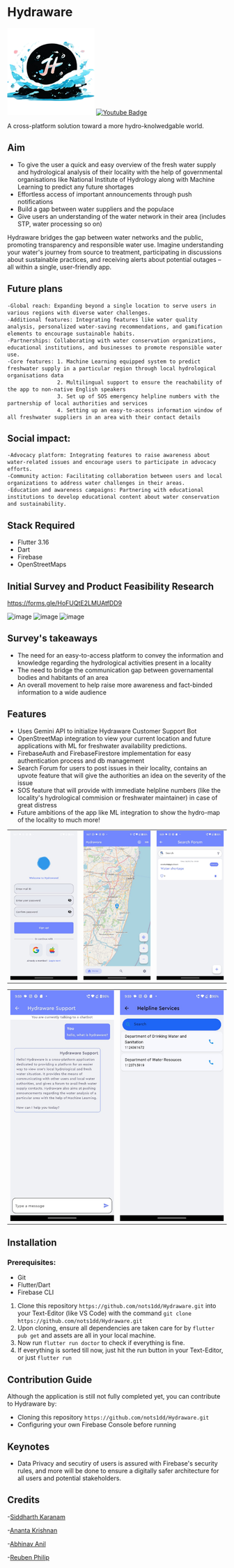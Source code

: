 # Hydraware

<img src="assets/images/icon_alt.png" alt="Logo" width="200" height="200">


<a href="https://www.youtube.com/watch?v=bOwJnVndX2Y">
    <img src="https://img.shields.io/badge/Youtube-red?style=for-the-badge&logo=Youtube&logoColor=white" alt="Youtube Badge"/>
  </a>

A cross-platform solution toward a more hydro-knolwedgable world.

## Aim
- To give the user a quick and easy overview of the fresh water supply and hydrological analysis of their locality with the help of governmental organisations like National Institute of Hydrology along with Machine Learning to predict any future shortages
- Effortless access of important announcements through push notifications
- Build a gap between water suppliers and the populace
- Give users an understanding of the water network in their area (includes STP, water processing so on)

Hydraware bridges the gap between water networks and the public, promoting transparency and responsible water use. Imagine understanding your water's journey from source to treatment, participating in discussions about sustainable practices, and receiving alerts about potential outages – all within a single, user-friendly app.

## Future plans

    -Global reach: Expanding beyond a single location to serve users in various regions with diverse water challenges.
    -Additional features: Integrating features like water quality analysis, personalized water-saving recommendations, and gamification elements to encourage sustainable habits.
    -Partnerships: Collaborating with water conservation organizations, educational institutions, and businesses to promote responsible water use.
    -Core features: 1. Machine Learning equipped system to predict freshwater supply in a particular region through local hydrological organisations data
                    2. Multilingual support to ensure the reachability of the app to non-native English speakers
                    3. Set up of SOS emergency helpline numbers with the partnership of local authorities and services
                    4. Setting up an easy-to-access information window of all freshwater suppliers in an area with their contact details


## Social impact:

    -Advocacy platform: Integrating features to raise awareness about water-related issues and encourage users to participate in advocacy efforts.
    -Community action: Facilitating collaboration between users and local organizations to address water challenges in their areas.
    -Education and awareness campaigns: Partnering with educational institutions to develop educational content about water conservation and sustainability.




## Stack Required
- Flutter 3.16
- Dart
- Firebase
- OpenStreetMaps

## Initial Survey and Product Feasibility Research

https://forms.gle/HoFUQtE2LMUAtfDD9

![image](https://github.com/nots1dd/Hydraware/assets/140317709/c8c453ff-a955-4657-9c87-f2b4267d6128)
![image](https://github.com/nots1dd/Hydraware/assets/140317709/f46e4084-adcf-4174-b051-34970daf20fb)
![image](https://github.com/nots1dd/Hydraware/assets/140317709/595b0dd4-1444-427a-8b8a-e396902403b6)

## Survey's takeaways
- The need for an easy-to-access platform to convey the information and knowledge regarding the hydrological activities present in a locality
- The need to bridge the communication gap between governamental bodies and habitants of an area
- An overall movement to help raise more awareness and fact-binded information to a wide audience

## Features
- Uses Gemini API to initialize Hydraware Customer Support Bot
- OpenStreetMap integration to view your current location and future applications with ML for freshwater availability predictions.
- FirebaseAuth and FirebaseFirestore implementation for easy authentication process and db management
- Search Forum for users to post issues in their locality, contains an upvote feature that will give the authorities an idea on the severity of the issue
- SOS feature that will provide with immediate helpline numbers (like the locality's hydrological commision or freshwater maintainer) in case of great distress
- Future ambitions of the app like ML integration to show the hydro-map of the locality to much more!

<table>
  <tr>
    <td><img src="assets/images/screenshots/ss1.jpeg" alt="Screenshot 1"></td>
    <td><img src="assets/images/screenshots/ss2.jpeg" alt="Screenshot 2"></td>
    <td><img src="assets/images/screenshots/ss3.jpeg" alt="Screenshot 3"></td>
  </tr>
</table>

<table>
  <tr>
    <td><img src="assets/images/screenshots/ss4.jpeg" alt="Screenshot 4"></td>
    <td><img src="assets/images/screenshots/ss5.jpeg" alt="Screenshot 5"></td>
  </tr>
</table>


## Installation
### Prerequisites:
- Git
- Flutter/Dart
- Firebase CLI


1. Clone this repository `https://github.com/nots1dd/Hydraware.git` into your Text-Editor (like VS Code) with the command ```git clone https://github.com/nots1dd/Hydraware.git```
2. Upon cloning, ensure all dependencies are taken care for by `flutter pub get` and assets are all in your local machine.
3. Now run ```flutter run doctor``` to check if everything is fine.
4. If everything is sorted till now, just hit the run button in your Text-Editor, or just ```flutter run```

## Contribution Guide
Although the application is still not fully completed yet, you can contribute to Hydraware by:
- Cloning this repository `https://github.com/nots1dd/Hydraware.git`
- Configuring your own Firebase Console before running

## Keynotes
- Data Privacy and secutiry of users is assured with Firebase's security rules, and more will be done to ensure a digitally safer architecture for all users and potential stakeholders.

## Credits
-[Siddharth Karanam](https://github.com/nots1dd)

-[Ananta Krishnan](https://github.com/OneRandom1509)

-[Abhinav Anil](https://github.com/Sasikuttan2163)

-[Reuben Philip](https://github.com/AltSumpreme)
